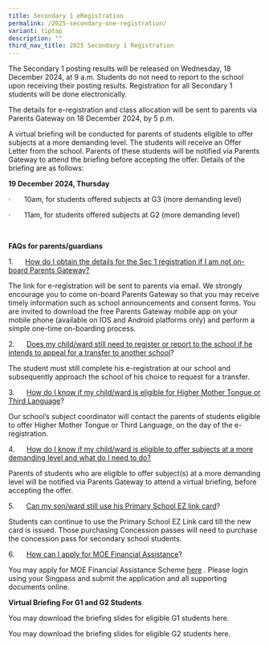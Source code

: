 ```yaml
---
title: Secondary 1 eRegistration
permalink: /2025-secondary-one-registration/
variant: tiptap
description: ""
third_nav_title: 2025 Secondary 1 Registration
---
```

<p>The Secondary 1 posting results will be released on Wednesday, 18 December
2024, at 9 a.m. Students do not need to report to the school upon receiving
their posting results. Registration for all Secondary 1 students will be
done electronically.</p>
<p>The details for e-registration and class allocation will be sent to parents
via Parents Gateway on 18 December 2024, by 5 p.m. &nbsp;</p>
<p>A virtual briefing will be conducted for parents of students eligible
to offer subjects at a more demanding level. The students will receive
an Offer Letter from the school. Parents of these students will be notified
via Parents Gateway to attend the briefing before accepting the offer.
Details of the briefing are as follows:</p>
<p><strong>19 December 2024, Thursday</strong>
</p>
<p>·&nbsp;&nbsp;&nbsp;&nbsp;&nbsp;&nbsp; 10am, for students offered subjects
at G3 (more demanding level)</p>
<p>·&nbsp;&nbsp;&nbsp;&nbsp;&nbsp;&nbsp; 11am, for students offered subjects
at G2 (more demanding level)</p>
<p>&nbsp;</p>
<p><strong>FAQs for parents/guardians</strong>
</p>
<p>1.&nbsp;&nbsp;&nbsp;&nbsp;&nbsp; <u>How do I obtain the details for the Sec 1 registration if I am not on-board Parents Gateway?</u>
</p>
<p>The link for e-registration will be sent to parents via email. We strongly
encourage you to come on-board Parents Gateway so that you may receive
timely information such as school announcements and consent forms. You
are invited to download the free Parents Gateway mobile app on your mobile
phone (available on IOS and Android platforms only) and perform a simple
one-time on-boarding process.</p>
<p>2.&nbsp;&nbsp;&nbsp;&nbsp;&nbsp; <u>Does my child/ward still need to register or report to the school if he intends to appeal for a transfer to another school</u>?&nbsp;</p>
<p>The student must still complete his e-registration at our school and subsequently
approach the school of his choice to request for a transfer.</p>
<p>3.&nbsp;&nbsp;&nbsp;&nbsp;&nbsp; <u>How do I know if my child/ward is eligible for Higher Mother Tongue or Third Language</u>?</p>
<p>Our school’s subject coordinator will contact the parents of students
eligible to offer Higher Mother Tongue or Third Language, on the day of
the e-registration.</p>
<p>4.&nbsp;&nbsp;&nbsp;&nbsp;&nbsp; <u>How do I know if my child/ward is eligible to offer subjects at a more demanding level and what do I need to do?</u>
</p>
<p>Parents of students who are eligible to offer subject(s) at a more demanding
level will be notified via Parents Gateway to attend a virtual briefing,
before accepting the offer. &nbsp;</p>
<p>5.&nbsp;&nbsp;&nbsp;&nbsp;&nbsp; <u>Can my son/ward still use his Primary School EZ link card</u>?</p>
<p>Students can continue to use the Primary School EZ Link card till the
new card is issued. Those purchasing Concession passes will need to purchase
the concession pass for secondary school students.</p>
<p>6.&nbsp;&nbsp;&nbsp;&nbsp;&nbsp; <u>How can I apply for MOE Financial Assistance</u>?</p>
<p>You may apply for MOE Financial Assistance Scheme <a href="https://form.gov.sg/6666a548f71e023bcbe7c9b7" rel="noopener nofollow" target="_blank">here</a> . Please login
using your Singpass and submit the application and all supporting documents
online.</p>
<p></p>
<p><strong>Virtual Briefing For G1 and G2 Students</strong>
</p>
<p>You may download the briefing slides for eligible G1 students here.</p>
<p>You may download the briefing slides for eligible G2 students here.</p>